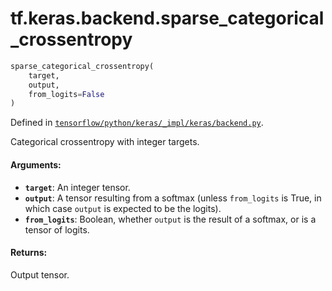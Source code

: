 <div itemscope itemtype="http://developers.google.com/ReferenceObject">
<meta itemprop="name" content="tf.keras.backend.sparse_categorical_crossentropy" />
</div>

# tf.keras.backend.sparse_categorical_crossentropy

``` python
sparse_categorical_crossentropy(
    target,
    output,
    from_logits=False
)
```



Defined in [`tensorflow/python/keras/_impl/keras/backend.py`](https://www.tensorflow.org/code/tensorflow/python/keras/_impl/keras/backend.py).

Categorical crossentropy with integer targets.

#### Arguments:

* <b>`target`</b>: An integer tensor.
* <b>`output`</b>: A tensor resulting from a softmax
        (unless `from_logits` is True, in which
        case `output` is expected to be the logits).
* <b>`from_logits`</b>: Boolean, whether `output` is the
        result of a softmax, or is a tensor of logits.


#### Returns:

Output tensor.